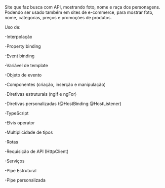 Site que faz busca com API, mostrando foto, nome e raça dos personagens. Podendo ser usado também em sites de e-commerce, para mostrar foto, nome, categorias, preços e promoções de produtos.

Uso de:

-Interpolação

-Property binding

-Event binding

-Variável de template

-Objeto de evento

-Componentes (criação, inserção e manipulação)

-Diretivas estruturais (ngIf e ngFor)

-Diretivas personalizadas (@HostBinding @HostListener)

-TypeScript

-Elvis operator

-Multiplicidade de tipos 

-Rotas

-Requisição de API (HttpClient)

-Serviços

-Pipe Estrutural 

-Pipe personalizada

